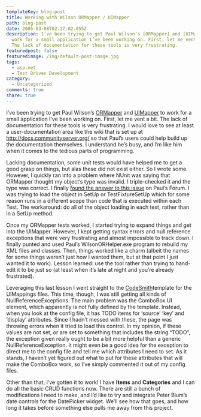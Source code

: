 ```yaml
---
templateKey: blog-post
title: Working with Wilson ORMapper / UIMapper
path: blog-post
date: 2005-03-08T02:27:02.055Z
description: I’ve been trying to get Paul Wilson’s [ORMapper] and [UIMapper] to
  work for a small application I’ve been working on. First, let me vent a bit.
  The lack of documentation for these tools is very frustrating.
featuredpost: false
featuredimage: /img/default-post-image.jpg
tags:
  - asp.net
  - Test Driven Development
category:
  - Uncategorized
comments: true
share: true
---
```

<!--StartFragment-->

I’ve been trying to get Paul Wilson’s [ORMapper](http://ormapper.net/) and [UIMapper](http://uimapper.net/) to work for a small application I’ve been working on. First, let me vent a bit. The lack of documentation for these tools is very frustrating. I would love to see at least a user-documentation area like the wiki that is set up at <http://docs.communityserver.org/> so that Paul’s users could help build up the documentation themselves. I understand he’s busy, and I’m like him when it comes to the tedious parts of programming.

Lacking documentation, some unit tests would have helped me to get a good grasp on things, but alas these did not exist either. So I wrote some. However, I quickly ran into a problem where NUnit was saying that ORMapper thought my object’s type was invalid. I triple-checked it and the type was correct. I finally [found the answer to this issue](http://www.wilsondotnet.com/Tips/ViewPosts.aspx?Thread=591) on Paul’s Forum. I was trying to load the object in SetUp or TestFixtureSetUp which for some reason runs in a different scope than code that is executed within each Test. The workaround: do all of the object loading in each test, rather than in a SetUp method.

Once my ORMapper tests worked, I started trying to expand things and get into the UIMapper. However, I kept getting syntax errors and null reference exceptions that were very frustrating and almost impossible to track down. I finally punted and used Paul’s WilsonORHelper.exe program to rebuild my XML files and classes. Then, things worked like a charm (albeit the names for some things weren’t just how I wanted them, but at that point I just wanted it to work). Lesson learned: use the tool rather than trying to hand-edit it to be just so (at least when it’s late at night and you’re already frustrated).

Leveraging this last lesson I went straight to the [CodeSmith](http://www.ericjsmith.net/codesmith)template for the UIMappings files. This time, though, I was still getting all kinds of NullReferenceExceptions. The main problem was the ComboBox UI element, which apparently is not fully defined by the template. Instead, when you look at the config file, it has TODO items for ‘source’ ‘key’ and ‘display’ attributes. Since I hadn’t messed with these, the page was throwing errors when it tried to load this control. In my opinion, if these values are not set, or are set to something that includes the string “TODO”, the exception given really ought to be a bit more helpful than a generic NullReferenceException. It might even be a good idea for the exception to direct me to the config file and tell me which attributes I need to set. As it stands, I haven’t yet figured out what to put for these attributes that will make the ComboBox work, so I’ve simply commented it out of my config files.

Other than that, I’ve gotten it to work! I have **Items** and **Categories** and I can do all the basic CRUD functions now. There are still a bunch of modifications I need to make, and I’d like to try and integrate Peter Blum’s date controls for the DatePicker widget. We’ll see how that goes, and how long it takes before something else pulls me away from this project.

<!--EndFragment-->